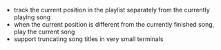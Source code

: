 
- track the current position in the playlist separately from the currently playing song
- when the current position is different from the currently finished song, play the current song
- support truncating song titles in very small terminals

